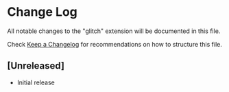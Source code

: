 # Change Log

All notable changes to the "glitch" extension will be documented in this file.

Check [Keep a Changelog](http://keepachangelog.com/) for recommendations on how to structure this file.

## [Unreleased]

- Initial release